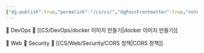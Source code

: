 ```yaml
---
{"dg-publish":true,"permalink":"/cs/cs/","dgPassFrontmatter":true,"noteIcon":""}
---
```



📁 DevOps
	📄 [[CS/DevOps/docker 이미지 만들기\|docker 이미지 만들기]]

📁 Web
	📁 Security
		📄 [[CS/Web/Security/CORS 정책\|CORS 정책]]


